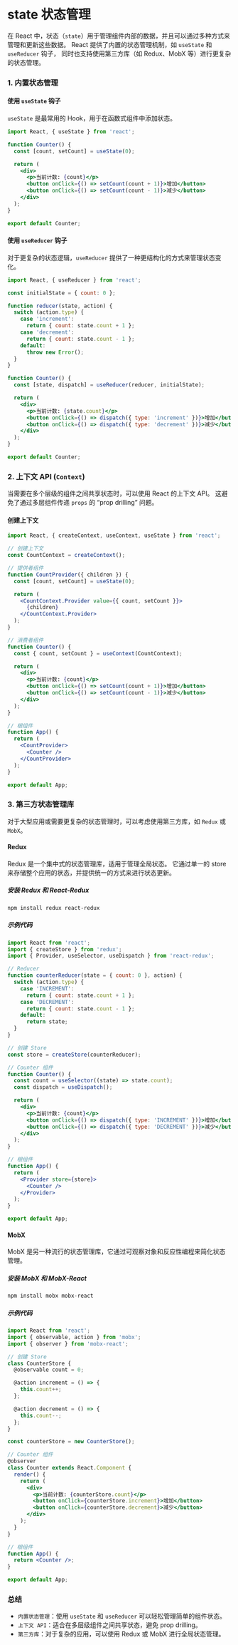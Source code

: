# state 状态管理

在 React 中，状态（`state`）用于管理组件内部的数据，并且可以通过多种方式来管理和更新这些数据。
React 提供了内置的状态管理机制，如 `useState` 和 `useReducer` 钩子，
同时也支持使用第三方库（如 Redux、MobX 等）进行更复杂的状态管理。

### 1. 内置状态管理

#### 使用 `useState` 钩子

`useState` 是最常用的 Hook，用于在函数式组件中添加状态。

```jsx
import React, { useState } from 'react';

function Counter() {
  const [count, setCount] = useState(0);

  return (
    <div>
      <p>当前计数: {count}</p>
      <button onClick={() => setCount(count + 1)}>增加</button>
      <button onClick={() => setCount(count - 1)}>减少</button>
    </div>
  );
}

export default Counter;
```

#### 使用 `useReducer` 钩子

对于更复杂的状态逻辑，`useReducer` 提供了一种更结构化的方式来管理状态变化。

```jsx
import React, { useReducer } from 'react';

const initialState = { count: 0 };

function reducer(state, action) {
  switch (action.type) {
    case 'increment':
      return { count: state.count + 1 };
    case 'decrement':
      return { count: state.count - 1 };
    default:
      throw new Error();
  }
}

function Counter() {
  const [state, dispatch] = useReducer(reducer, initialState);

  return (
    <div>
      <p>当前计数: {state.count}</p>
      <button onClick={() => dispatch({ type: 'increment' })}>增加</button>
      <button onClick={() => dispatch({ type: 'decrement' })}>减少</button>
    </div>
  );
}

export default Counter;
```

### 2. 上下文 API (`Context`)

当需要在多个层级的组件之间共享状态时，可以使用 React 的上下文 API。
这避免了通过多层组件传递 `props` 的 “prop drilling” 问题。

#### 创建上下文

```jsx
import React, { createContext, useContext, useState } from 'react';

// 创建上下文
const CountContext = createContext();

// 提供者组件
function CountProvider({ children }) {
  const [count, setCount] = useState(0);

  return (
    <CountContext.Provider value={{ count, setCount }}>
      {children}
    </CountContext.Provider>
  );
}

// 消费者组件
function Counter() {
  const { count, setCount } = useContext(CountContext);

  return (
    <div>
      <p>当前计数: {count}</p>
      <button onClick={() => setCount(count + 1)}>增加</button>
      <button onClick={() => setCount(count - 1)}>减少</button>
    </div>
  );
}

// 根组件
function App() {
  return (
    <CountProvider>
      <Counter />
    </CountProvider>
  );
}

export default App;
```

### 3. 第三方状态管理库

对于大型应用或需要更复杂的状态管理时，可以考虑使用第三方库，如 `Redux` 或 `MobX`。

#### Redux

Redux 是一个集中式的状态管理库，适用于管理全局状态。
它通过单一的 store 来存储整个应用的状态，并提供统一的方式来进行状态更新。

##### 安装 Redux 和 React-Redux

```bash
npm install redux react-redux
```

##### 示例代码

```jsx
import React from 'react';
import { createStore } from 'redux';
import { Provider, useSelector, useDispatch } from 'react-redux';

// Reducer
function counterReducer(state = { count: 0 }, action) {
  switch (action.type) {
    case 'INCREMENT':
      return { count: state.count + 1 };
    case 'DECREMENT':
      return { count: state.count - 1 };
    default:
      return state;
  }
}

// 创建 Store
const store = createStore(counterReducer);

// Counter 组件
function Counter() {
  const count = useSelector((state) => state.count);
  const dispatch = useDispatch();

  return (
    <div>
      <p>当前计数: {count}</p>
      <button onClick={() => dispatch({ type: 'INCREMENT' })}>增加</button>
      <button onClick={() => dispatch({ type: 'DECREMENT' })}>减少</button>
    </div>
  );
}

// 根组件
function App() {
  return (
    <Provider store={store}>
      <Counter />
    </Provider>
  );
}

export default App;
```

#### MobX

MobX 是另一种流行的状态管理库，它通过可观察对象和反应性编程来简化状态管理。

##### 安装 MobX 和 MobX-React

```bash
npm install mobx mobx-react
```

##### 示例代码

```jsx
import React from 'react';
import { observable, action } from 'mobx';
import { observer } from 'mobx-react';

// 创建 Store
class CounterStore {
  @observable count = 0;

  @action increment = () => {
    this.count++;
  };

  @action decrement = () => {
    this.count--;
  };
}

const counterStore = new CounterStore();

// Counter 组件
@observer
class Counter extends React.Component {
  render() {
    return (
      <div>
        <p>当前计数: {counterStore.count}</p>
        <button onClick={counterStore.increment}>增加</button>
        <button onClick={counterStore.decrement}>减少</button>
      </div>
    );
  }
}

// 根组件
function App() {
  return <Counter />;
}

export default App;
```

### 总结

- `内置状态管理`：使用 `useState` 和 `useReducer` 可以轻松管理简单的组件状态。
- `上下文 API`：适合在多层级组件之间共享状态，避免 prop drilling。
- `第三方库`：对于复杂的应用，可以使用 Redux 或 MobX 进行全局状态管理。

